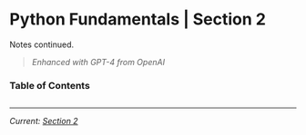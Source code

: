 # Python Fundamentals | Section 2

Notes continued.

> _Enhanced with GPT-4 from OpenAI_

### Table of Contents


## 

___
_Current: [Section 2](README.md)_
